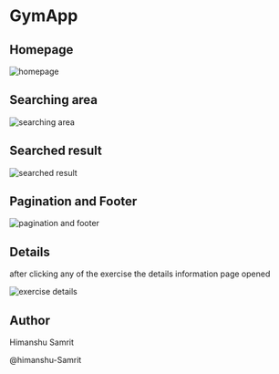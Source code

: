# GymApp

## Homepage
![homepage](https://user-images.githubusercontent.com/96805944/181621416-a720e114-acb5-47a1-a80b-a8f156d4fa18.png)

## Searching area
![searching area](https://user-images.githubusercontent.com/96805944/181621495-3d335136-783a-4901-82b4-17a8e4719851.png)

## Searched result
![searched result](https://user-images.githubusercontent.com/96805944/181621571-10a2e17e-7ef0-4c70-a5aa-cdddbe8ab602.png)

## Pagination and Footer
![pagination and footer](https://user-images.githubusercontent.com/96805944/181621659-e85c50be-d08e-4ce1-8d0f-cf9c00eddf6b.png)

## Details
after clicking any of the exercise the details information page opened

![exercise details](https://user-images.githubusercontent.com/96805944/181621906-881f9e9b-b133-4be6-a135-3bce5c1df6cb.png)


## Author

Himanshu Samrit

@himanshu-Samrit
